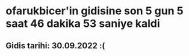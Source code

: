# ofarukbicer'in gidisine son 5 gun 5 saat 46 dakika 53 saniye kaldi

## Gidis tarihi: 30.09.2022 :(
